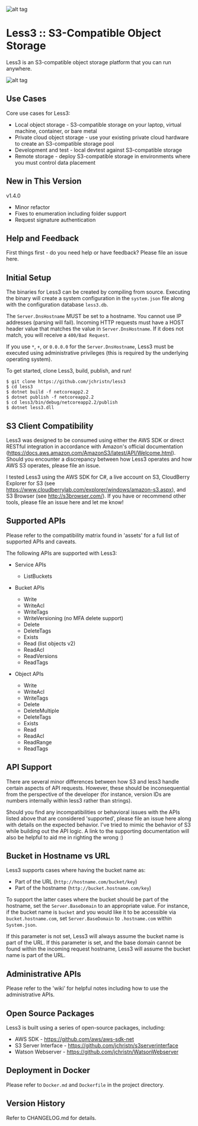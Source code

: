 ![alt tag](https://github.com/jchristn/less3/blob/master/assets/logo.png)

# Less3 :: S3-Compatible Object Storage

Less3 is an S3-compatible object storage platform that you can run anywhere. 

![alt tag](https://github.com/jchristn/less3/blob/master/assets/diagram.png)

## Use Cases

Core use cases for Less3:

- Local object storage - S3-compatible storage on your laptop, virtual machine, container, or bare metal
- Private cloud object storage - use your existing private cloud hardware to create an S3-compatible storage pool
- Development and test - local devtest against S3-compatible storage
- Remote storage - deploy S3-compatible storage in environments where you must control data placement

## New in This Version

v1.4.0

- Minor refactor
- Fixes to enumeration including folder support
- Request signature authentication

## Help and Feedback

First things first - do you need help or have feedback?  Please file an issue here. 

## Initial Setup

The binaries for Less3 can be created by compiling from source.  Executing the binary will create a system configuration in the ```system.json``` file along with the configuration database ```less3.db```. 

The ```Server.DnsHostname``` MUST be set to a hostname.  You cannot use IP addresses (parsing will fail).  Incoming HTTP requests must have a HOST header value that matches the value in ```Server.DnsHostname```.  If it does not match, you will receive a ```400/Bad Request```.

If you use ```*```, ```+```, or ```0.0.0.0``` for the ```Server.DnsHostname```, Less3 must be executed using administrative privileges (this is required by the underlying operating system).

To get started, clone Less3, build, publish, and run!

```
$ git clone https://github.com/jchristn/less3
$ cd less3
$ dotnet build -f netcoreapp2.2
$ dotnet publish -f netcoreapp2.2
$ cd less3/bin/debug/netcoreapp2.2/publish
$ dotnet less3.dll
```

## S3 Client Compatibility

Less3 was designed to be consumed using either the AWS SDK or direct RESTful integration in accordance with Amazon's official documentation (https://docs.aws.amazon.com/AmazonS3/latest/API/Welcome.html).  Should you encounter a discrepancy between how Less3 operates and how AWS S3 operates, please file an issue.
 
I tested Less3 using the AWS SDK for C#, a live account on S3, CloudBerry Explorer for S3 (see https://www.cloudberrylab.com/explorer/windows/amazon-s3.aspx), and S3 Browser (see http://s3browser.com/).  If you have or recommend other tools, please file an issue here and let me know!

## Supported APIs

Please refer to the compatibility matrix found in 'assets' for a full list of supported APIs and caveats.

The following APIs are supported with Less3:
- Service APIs
  - ListBuckets

- Bucket APIs
  - Write
  - WriteAcl
  - WriteTags
  - WriteVersioning (no MFA delete support)
  - Delete
  - DeleteTags
  - Exists
  - Read (list objects v2)
  - ReadAcl
  - ReadVersions
  - ReadTags

- Object APIs
  - Write
  - WriteAcl
  - WriteTags
  - Delete
  - DeleteMultiple
  - DeleteTags
  - Exists
  - Read
  - ReadAcl
  - ReadRange
  - ReadTags

## API Support

There are several minor differences between how S3 and less3 handle certain aspects of API requests.  However, these should be inconsequential from the perspective of the developer (for instance, version IDs are numbers internally within less3 rather than strings).  

Should you find any incompatibilities or behavioral issues with the APIs listed above that are considered 'supported', please file an issue here along with details on the expected behavior.  I've tried to mimic the behavior of S3 while building out the API logic.  A link to the supporting documentation will also be helpful to aid me in righting the wrong :)

## Bucket in Hostname vs URL

Less3 supports cases where having the bucket name as:
- Part of the URL (```http://hostname.com/bucket/key```)
- Part of the hostname (```http://bucket.hostname.com/key```)  

To support the latter cases where the bucket should be part of the hostname, set the ```Server.BaseDomain``` to an appropriate value.  For instance, if the bucket name is ```bucket``` and you would like it to be accessible via ```bucket.hostname.com```, set ```Server.BaseDomain``` to ```.hostname.com``` within ```System.json```.

If this parameter is not set, Less3 will always assume the bucket name is part of the URL.  If this parameter is set, and the base domain cannot be found within the incoming request hostname, Less3 will assume the bucket name is part of the URL.

## Administrative APIs

Please refer to the 'wiki' for helpful notes including how to use the administrative APIs.

## Open Source Packages 

Less3 is built using a series of open-source packages, including:

- AWS SDK - https://github.com/aws/aws-sdk-net
- S3 Server Interface - https://github.com/jchristn/s3serverinterface
- Watson Webserver - https://github.com/jchristn/WatsonWebserver

## Deployment in Docker

Please refer to ```Docker.md``` and ```Dockerfile``` in the project directory.

## Version History

Refer to CHANGELOG.md for details.
